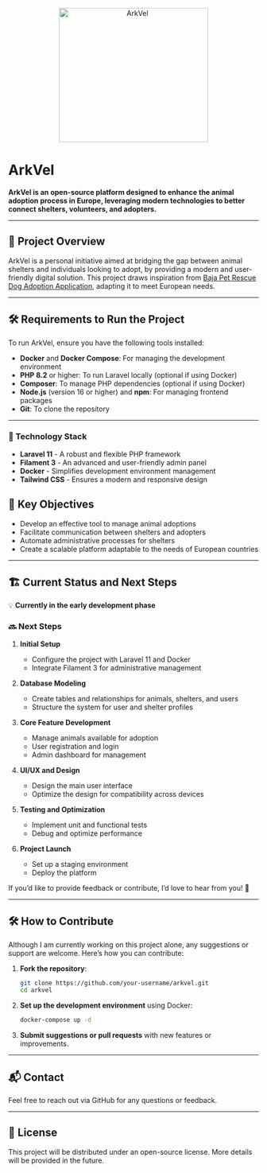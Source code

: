 <p align="center">
  <img src="https://imgur.com/BopSOwn.png" alt="ArkVel" width="300" height="270">
</p>

# ArkVel

**ArkVel is an open-source platform designed to enhance the animal adoption process in Europe, leveraging modern technologies to better connect shelters, volunteers, and adopters.**

---

## 📌 Project Overview

ArkVel is a personal initiative aimed at bridging the gap between animal shelters and individuals looking to adopt, by providing a modern and user-friendly digital solution. This project draws inspiration from [Baja Pet Rescue Dog Adoption Application](https://github.com/kasugaijin/baja-pet-rescue/tree/main), adapting it to meet European needs.

---

## 🛠️ Requirements to Run the Project

To run ArkVel, ensure you have the following tools installed:

- **Docker** and **Docker Compose**: For managing the development environment
- **PHP 8.2** or higher: To run Laravel locally (optional if using Docker)
- **Composer**: To manage PHP dependencies (optional if using Docker)
- **Node.js** (version 16 or higher) and **npm**: For managing frontend packages
- **Git**: To clone the repository

---

### 🚀 Technology Stack

- **Laravel 11** - A robust and flexible PHP framework
- **Filament 3** - An advanced and user-friendly admin panel
- **Docker** - Simplifies development environment management
- **Tailwind CSS** - Ensures a modern and responsive design

## 🎯 Key Objectives

- Develop an effective tool to manage animal adoptions
- Facilitate communication between shelters and adopters
- Automate administrative processes for shelters
- Create a scalable platform adaptable to the needs of European countries

---

## 🏗️ Current Status and Next Steps

💡 **Currently in the early development phase**

### 🔜 Next Steps

1. **Initial Setup**
   - Configure the project with Laravel 11 and Docker
   - Integrate Filament 3 for administrative management

2. **Database Modeling**
   - Create tables and relationships for animals, shelters, and users
   - Structure the system for user and shelter profiles

3. **Core Feature Development**
   - Manage animals available for adoption
   - User registration and login
   - Admin dashboard for management

4. **UI/UX and Design**
   - Design the main user interface
   - Optimize the design for compatibility across devices

5. **Testing and Optimization**
   - Implement unit and functional tests
   - Debug and optimize performance

6. **Project Launch**
   - Set up a staging environment
   - Deploy the platform

If you’d like to provide feedback or contribute, I’d love to hear from you! 🚀

---

## 🛠️ How to Contribute

Although I am currently working on this project alone, any suggestions or support are welcome. Here’s how you can contribute:

1. **Fork the repository**:
   ```sh
   git clone https://github.com/your-username/arkvel.git
   cd arkvel
   ```

2. **Set up the development environment** using Docker:
   ```sh
   docker-compose up -d
   ```

3. **Submit suggestions or pull requests** with new features or improvements.

---

## 📬 Contact

Feel free to reach out via GitHub for any questions or feedback.

---

## 📜 License

This project will be distributed under an open-source license. More details will be provided in the future.
